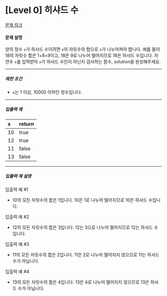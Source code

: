 # [Level 0] 히샤드 수

[문제 링크](https://school.programmers.co.kr/learn/courses/30/lessons/12947)

#### 문제 설명

양의 정수 ```x```가 하샤드 수이려면 ```x```의 자릿수의 합으로 ```x```가 나누어져야 합니다. 예를 들어 18의 자릿수 합은 1+8=9이고, 18은 9로 나누어 떨어지므로 18은 하샤드 수입니다. 자연수 ```x```를 입력받아 ```x```가 하샤드 수인지 아닌지 검사하는 함수, solution을 완성해주세요.

---

##### 제한 조건

- ```x```는 1 이상, 10000 이하인 정수입니다.

---

##### 입출력 예

|x|return|
|:---|:---|
|10|true|
|12|true|
|11|false|
|13|false|

---

##### 입출력 예 설명

입출력 예 #1

- 10의 모든 자릿수의 합은 1입니다. 10은 1로 나누어 떨어지므로 10은 하샤드 수입니다.

입출력 예 #2

- 12의 모든 자릿수의 합은 3입니다. 12는 3으로 나누어 떨어지므로 12는 하샤드 수입니다.

입출력 예 #3

- 11의 모든 자릿수의 합은 2입니다. 11은 2로 나누어 떨어지지 않으므로 11는 하샤드 수가 아닙니다.

입출력 예 #4

- 13의 모든 자릿수의 합은 4입니다. 13은 4로 나누어 떨어지지 않으므로 13은 하샤드 수가 아닙니다.
